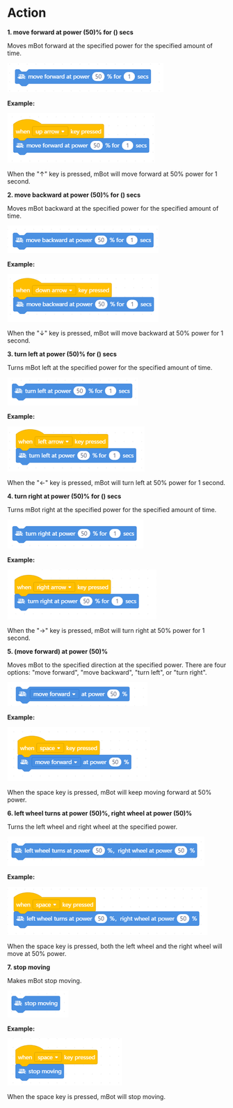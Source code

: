 # Action

**1. move forward at power \(50\)% for \(\) secs**

Moves mBot forward at the specified power for the specified amount of time.

![](../../.gitbook/assets/0%20%282%29.png)

**Example:**

![](../../.gitbook/assets/1%20%2815%29.png)

When the "↑" key is pressed, mBot will move forward at 50% power for 1 second.

**2. move backward at power \(50\)% for \(\) secs**

Moves mBot backward at the specified power for the specified amount of time.

![](../../.gitbook/assets/2%20%285%29.png)

**Example:**

![](../../.gitbook/assets/3%20%286%29.png)

When the "↓" key is pressed, mBot will move backward at 50% power for 1 second.

**3. turn left at power \(50\)% for \(\) secs**

Turns mBot left at the specified power for the specified amount of time.

![](../../.gitbook/assets/4%20%2817%29.png)

**Example:**

![](../../.gitbook/assets/5%20%286%29.png)

When the "←" key is pressed, mBot will turn left at 50% power for 1 second.

**4. turn right at power \(50\)% for \(\) secs**

Turns mBot right at the specified power for the specified amount of time.

![](../../.gitbook/assets/6.png)

**Example:**

![](../../.gitbook/assets/7%20%2812%29.png)

When the "→" key is pressed, mBot will turn right at 50% power for 1 second.

**5. \(move forward\) at power \(50\)%**

Moves mBot to the specified direction at the specified power. There are four options: "move forward", "move backward", "turn left", or "turn right".

![](../../.gitbook/assets/8%20%289%29.png)

**Example:**

![](../../.gitbook/assets/9%20%283%29.png)

When the space key is pressed, mBot will keep moving forward at 50% power.

**6. left wheel turns at power \(50\)%, right wheel at power \(50\)%**

Turns the left wheel and right wheel at the specified power.

![](../../.gitbook/assets/10%20%289%29.png)

**Example:**

![](../../.gitbook/assets/11%20%285%29.png)

When the space key is pressed, both the left wheel and the right wheel will move at 50% power.

**7. stop moving**

Makes mBot stop moving.

![](../../.gitbook/assets/12%20%284%29.png)

**Example:**

![](../../.gitbook/assets/13%20%283%29.png)

When the space key is pressed, mBot will stop moving.

